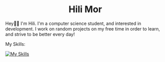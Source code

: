 <h1 align="center">Hili Mor</h1>

Hey👋🏻 I'm Hili. I'm a computer science student, and interested in development.
I work on random projects on my free time in order to learn, and strive to be better every day!

My Skills:

[![My Skills](https://skillicons.dev/icons?i=java,c,cs,dotnet,py,vscode,html,css,react,js&perline=5)](https://skillicons.dev)

